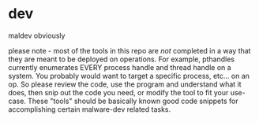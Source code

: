 # dev
maldev obviously

please note - most of the tools in this repo are *not* completed in a way that they are meant to be deployed on operations. For example, pthandles currently enumerates EVERY process handle and thread handle on a system. You probably would want to target a specific process, etc... on an op. So please review the code, use the program and understand what it does, then snip out the code you need, or modify the tool to fit your use-case. These "tools" should be basically known good code snippets for accomplishing certain malware-dev related tasks. 
